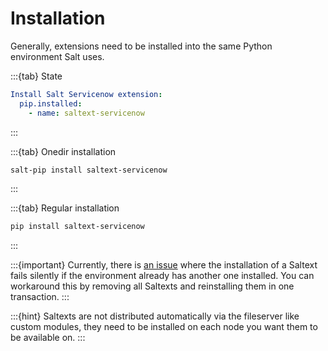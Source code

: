 # Installation

Generally, extensions need to be installed into the same Python environment Salt uses.

:::{tab} State
```yaml
Install Salt Servicenow extension:
  pip.installed:
    - name: saltext-servicenow
```
:::

:::{tab} Onedir installation
```bash
salt-pip install saltext-servicenow
```
:::

:::{tab} Regular installation
```bash
pip install saltext-servicenow
```
:::

:::{important}
Currently, there is [an issue][issue-second-saltext] where the installation of a Saltext fails silently
if the environment already has another one installed. You can workaround this by
removing all Saltexts and reinstalling them in one transaction.
:::

:::{hint}
Saltexts are not distributed automatically via the fileserver like custom modules, they need to be installed
on each node you want them to be available on.
:::

[issue-second-saltext]: https://github.com/saltstack/salt/issues/65433
